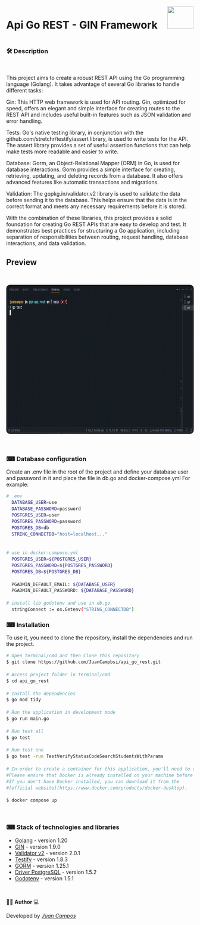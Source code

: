 <div style="width:100%; display: flex; align-items: center;">
  <h1>Api Go REST - GIN Framework
   <img src="https://cdn.jsdelivr.net/gh/devicons/devicon/icons/go/go-original-wordmark.svg" height="60" width="70" style="margin-bottom: -15px; z-index: -10; margin-left: 1.25rem"/>
  </h1> 
</div>



### 🛠  Description   

</br>

This project aims to create a robust REST API using the Go programming language (Golang). It takes advantage of several Go libraries to handle different tasks:

Gin: This HTTP web framework is used for API routing. Gin, optimized for speed, offers an elegant and simple interface for creating routes to the REST API and includes useful built-in features such as JSON validation and error handling.

Tests: Go's native testing library, in conjunction with the github.com/stretchr/testify/assert library, is used to write tests for the API. The assert library provides a set of useful assertion functions that can help make tests more readable and easier to write.

Database: Gorm, an Object-Relational Mapper (ORM) in Go, is used for database interactions. Gorm provides a simple interface for creating, retrieving, updating, and deleting records from a database. It also offers advanced features like automatic transactions and migrations.

Validation: The gopkg.in/validator.v2 library is used to validate the data before sending it to the database. This helps ensure that the data is in the correct format and meets any necessary requirements before it is stored.

With the combination of these libraries, this project provides a solid foundation for creating Go REST APIs that are easy to develop and test. It demonstrates best practices for structuring a Go application, including separation of responsibilities between routing, request handling, database interactions, and data validation.


## Preview 

</br>

<p align="center">
  <kbd>
 <img width="800" style="border-radius: 10px" height="400" src="https://github.com/JuanCampbsi/Preview_README/blob/0be0214da84b4c28d01b289b29b13a021a767e62/assets/api_gin.gif" alt="Intro"> 
  </kbd>
  </br>
</p>

</br>

### ⌨ Database configuration
Create an .env file in the root of the project and define your database user and password in it and place the file in db.go and docker-compose.yml
For example:

```bash
# .env
  DATABASE_USER=use
  DATABASE_PASSWORD=password
  POSTGRES_USER=user
  POSTGRES_PASSWORD=password
  POSTGRES_DB=db
  STRING_CONNECTDB="host=localhost..."
 

# use in docker-compose.yml 
  POSTGRES_USER=${POSTGRES_USER}
  POSTGRES_PASSWORD=${POSTGRES_PASSWORD}
  POSTGRES_DB=${POSTGRES_DB} 

  PGADMIN_DEFAULT_EMAIL: ${DATABASE_USER}
  PGADMIN_DEFAULT_PASSWORD: ${DATABASE_PASSWORD}   

# install lib godotenv and use in db.go
  stringConnect := os.Getenv("STRING_CONNECTDB")
```

### ⌨ Installation
To use it, you need to clone the repository, install the dependencies and run the project.

```bash
# Open terminal/cmd and then Clone this repository
$ git clone https://github.com/JuanCampbsi/api_go_rest.git

# Access project folder in terminal/cmd
$ cd api_go_rest

# Install the dependencies
$ go mod tidy

# Run the application in development mode
$ go run main.go

# Run test all 
$ go test    

# Run test one
$ go test -run TestVerifyStatusCodeSearchStudentsWithParams   

# In order to create a container for this application, you'll need to run Docker command. 
#Please ensure that Docker is already installed on your machine before proceeding. 
#If you don't have Docker installed, you can download it from the 
#[official website](https://www.docker.com/products/docker-desktop).

$ docker compose up                                 

```

</br>	

### ⌨ Stack of technologies and libraries

-   [Golang](https://go.dev/doc/) - version 1.20
-   [GIN](https://github.com/gin-gonic/gin) - version 1.9.0
-   [Validator v2](https://gopkg.in/validator.v2) - version 2.0.1
-   [Testify](https://github.com/stretchr/testify) - version 1.8.3
-   [GORM](https://gorm.io/gorm ) - version 1.25.1
-   [Driver PostgreSQL](https://gorm.io/driver/postgres) - version 1.5.2 
-   [Godotenv](https://github.com/joho/godotenv) - version 1.5.1
 
</br>

👨‍💻 **Author** 💻

Developed by [_Juan Campos_](https://www.linkedin.com/in/juancampos-ferreira/)